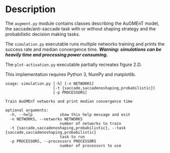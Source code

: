 # Description

The `augment.py` module contains classes describing the AuGMEnT model,
the saccade/anti-saccade task with or without shaping strategy and the probabilistic decision making tasks.

The `simulation.py` executable runs multiple networks training and prints the success rate and median convergence time.
**_Warning: simulations can be heavily time and processing power consuming._**

The `plot-activation.py` executable partially recreates figure 2.D.

This implementation requires Python 3, NumPy and matplotlib.

```
usage: simulation.py [-h] [-n NETWORKS]
                     [-t {saccade,saccadenoshaping,probabilistic}]
                     [-p PROCESSORS]

Train AuGMEnT networks and print median convergence time

optional arguments:
  -h, --help            show this help message and exit
  -n NETWORKS, --networks NETWORKS
                        number of networks to train
  -t {saccade,saccadenoshaping,probabilistic}, --task {saccade,saccadenoshaping,probabilistic}
                        task to run
  -p PROCESSORS, --processors PROCESSORS
                        number of processors to use
```